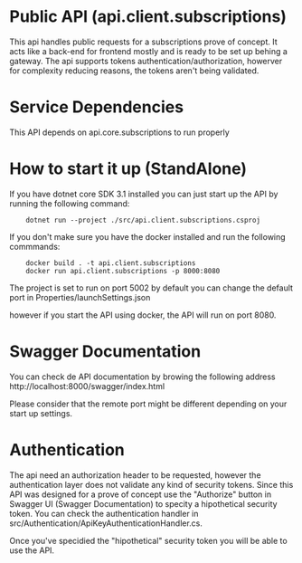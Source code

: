 # Public API (api.client.subscriptions)

This api handles public requests for a subscriptions prove of concept.
It acts like a back-end for frontend mostly and is ready to be set up behing a gateway.
The api supports tokens authentication/authorization, howerver for complexity reducing reasons, the tokens aren't being validated.

# Service Dependencies

This API depends on	api.core.subscriptions to run properly

# How to start it up (StandAlone)

If you have dotnet core SDK 3.1 installed you can just start up the API by running the following command:
```shell
	dotnet run --project ./src/api.client.subscriptions.csproj
```

If you don't make sure you have the docker installed and run the following commmands:
```shell
	docker build . -t api.client.subscriptions
	docker run api.client.subscriptions -p 8000:8080
```
The project is set to run on port 5002 by default
you can change the default port in Properties/launchSettings.json

however if you start the API using docker, the API will run on port 8080.


# Swagger Documentation

You can check de API documentation by browing the following address
http://localhost:8000/swagger/index.html

Please consider that the remote port might be different depending on your start up settings.

# Authentication

The api need an authorization header to be requested, however the authentication layer does not validate any kind of security tokens.
Since this API was designed for a prove of concept use the "Authorize" button in Swagger UI (Swagger Documentation) to specity a hipothetical security token.
You can check the authentication handler in src/Authentication/ApiKeyAuthenticationHandler.cs.


Once you've specidied the "hipothetical" security token you will be able to use the API.

